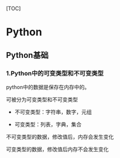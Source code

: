 [TOC]

# Python

## Python基础

### 1.Python中的可变类型和不可变类型

python中的数据是保存在内存中的。

可被分为可变类型和不可变类型

- 不可变类型：字符串，数字，元组

- 可变类型：列表，字典，集合

不可变类型的数据，修改值后，内存会发生变化

可变类型的数据，修改值后内存不会发生变化

